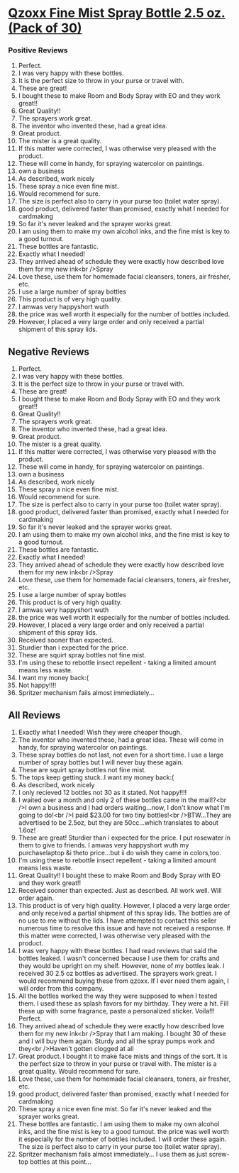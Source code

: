 # [Qzoxx Fine Mist Spray Bottle 2.5 oz. (Pack of 30)](https://products.checkmycream.com/products/Qzoxx-Fine-Mist-Spray-Bottle-2.5-oz.-(Pack-of-30).html)

### Positive Reviews

<ol>
      <li>Perfect.</li>
      <li>I was very happy with these bottles.  </li>
      <li>It is the perfect size to throw in your purse or travel with.</li>
      <li>These are great!</li>
      <li>I bought these to make Room and Body Spray with EO and they work great!!</li>
      <li>Great Quality!!</li>
      <li>The sprayers work great.  </li>
      <li>The inventor who invented these, had a great idea.</li>
      <li>Great product.</li>
      <li>The mister is a great quality.</li>
      <li>If this matter were corrected, I was otherwise very pleased with the product.</li>
      <li>These will come in handy, for spraying watercolor on paintings.</li>
      <li>own a business</li>
      <li>As described, work nicely</li>
      <li>These spray a nice even fine mist.</li>
      <li>Would recommend for sure.</li>
      <li>The size is perfect also to carry in your purse too (toilet water spray).</li>
      <li>good product, delivered faster than promised, exactly what I needed for cardmaking</li>
      <li>So far it&#x27;s never leaked and the sprayer works great.</li>
      <li>I am using them to make my own alcohol inks, and the fine mist is key to a good turnout.  </li>
      <li>These bottles are fantastic.  </li>
      <li>Exactly what I needed!</li>
      <li>They arrived ahead of schedule they were exactly how described love them for my new ink&lt;br /&gt;Spray</li>
      <li>Love these, use them for homemade facial cleansers, toners, air fresher, etc.</li>
      <li>I use a large number of spray bottles</li>
      <li>This product is of very high quality.</li>
      <li>I amwas very happyshort wuth</li>
      <li>the price was well worth it especially for the number of bottles included.  </li>
      <li>However, I placed a very large order and only received a partial shipment of this spray lids.</li>
</ol>


<h2>Negative Reviews</h2>
<ol>
<li> Perfect.</li>
<li> I was very happy with these bottles.  </li>
<li> It is the perfect size to throw in your purse or travel with.</li>
<li> These are great!</li>
<li> I bought these to make Room and Body Spray with EO and they work great!!</li>
<li> Great Quality!!</li>
<li> The sprayers work great.  </li>
<li> The inventor who invented these, had a great idea.</li>
<li> Great product.</li>
<li> The mister is a great quality.</li>
<li> If this matter were corrected, I was otherwise very pleased with the product.</li>
<li> These will come in handy, for spraying watercolor on paintings.</li>
<li> own a business</li>
<li> As described, work nicely</li>
<li> These spray a nice even fine mist.</li>
<li> Would recommend for sure.</li>
<li> The size is perfect also to carry in your purse too (toilet water spray).</li>
<li> good product, delivered faster than promised, exactly what I needed for cardmaking</li>
<li> So far it&#x27;s never leaked and the sprayer works great.</li>
<li> I am using them to make my own alcohol inks, and the fine mist is key to a good turnout.  </li>
<li> These bottles are fantastic.  </li>
<li> Exactly what I needed!</li>
<li> They arrived ahead of schedule they were exactly how described love them for my new ink&lt;br /&gt;Spray</li>
<li> Love these, use them for homemade facial cleansers, toners, air fresher, etc.</li>
<li> I use a large number of spray bottles</li>
<li> This product is of very high quality.</li>
<li> I amwas very happyshort wuth</li>
<li> the price was well worth it especially for the number of bottles included.  </li>
<li> However, I placed a very large order and only received a partial shipment of this spray lids.</li>
<li> Received sooner than expected.</li>
<li> Sturdier than i expected for the price.</li>
<li> These are squirt spray bottles not fine mist.</li>
<li> I&#x27;m using these to rebottle insect repellent - taking a limited amount means less waste.</li>
<li> I want my money back:(</li>
<li> Not happy!!!!</li>
<li> Spritzer mechanism fails almost immediately...</li>
</ol>

<h2>All Reviews</h2>

<ol>
    <li> Exactly what I needed! Wish they were cheaper though.</li>
    <li> The inventor who invented these, had a great idea. These will come in handy, for spraying watercolor on paintings.</li>
    <li> These spray bottles do not last, not even for a short time. I use a large number of spray bottles but I will never buy these again.</li>
    <li> These are squirt spray bottles not fine mist.</li>
    <li> The tops keep getting stuck..I want my money back:(</li>
    <li> As described, work nicely</li>
    <li> I only recieved 12 bottles not 30 as it stated.  Not happy!!!!</li>
    <li> I waited over a month and only 2 of these bottles came in the mail!?&lt;br /&gt;I own a business and I had orders waiting…now, I don&#x27;t know what I&#x27;m going to do!&lt;br /&gt;I paid $23.00 for two tiny bottles!&lt;br /&gt;BTW...They are advertised to be 2.5oz, but they are 50cc…which translates to about 1.6oz!</li>
    <li> These are great! Sturdier than i expected for the price. I put rosewater in them to give to friends. I amwas very happyshort wuth my purchaselaptop &amp;i theto price...but ii do wish they came in colors,too.</li>
    <li> I&#x27;m using these to rebottle insect repellent - taking a limited amount means less waste.</li>
    <li> Great Quality!! I bought these to make Room and Body Spray with EO and they work great!!</li>
    <li> Received sooner than expected. Just as described. All work well. Will order again.</li>
    <li> This product is of very high quality. However, I placed a very large order and only received a partial shipment of this spray lids. The bottles are of no use to me without the lids. I have attempted to contact this seller numerous time to resolve this issue and have not received a response. If this matter were corrected, I was otherwise very pleased with the product.</li>
    <li> I was very happy with these bottles.  I had read reviews that said the bottles leaked. I wasn&#x27;t concerned because I use them for crafts and they would be upright on my shelf.  However,  none of my bottles leak.  I received 30  2.5 oz bottles as advertised.  The sprayers work great.  I would recommend buying these from qzoxx.  If I ever need them again, I will order from this company.</li>
    <li> All the bottles worked the way they were supposed to when I tested them. I used these as splash favors for my birthday. They were a hit. Fill these up with some fragrance, paste a personalized sticker. Voila!!! Perfect.</li>
    <li> They arrived ahead of schedule they were exactly how described love them for my new ink&lt;br /&gt;Spray that I am making.  I bought 30 of these and I will buy them again. Sturdy and all the spray pumps work and they&lt;br /&gt;Haven&#x27;t gotten clogged at all</li>
    <li> Great product. I bought it to make face mists and things of the sort. It is the perfect size to throw in your purse or travel with. The mister is a great quality. Would recommend for sure.</li>
    <li> Love these, use them for homemade facial cleansers, toners, air fresher, etc.</li>
    <li> good product, delivered faster than promised, exactly what I needed for cardmaking</li>
    <li> These spray a nice even fine mist. So far it&#x27;s never leaked and the sprayer works great.</li>
    <li> These bottles are fantastic.  I am using them to make my own alcohol inks, and the fine mist is key to a good turnout.  the price was well worth it especially for the number of bottles included.  I will order these again.  The size is perfect also to carry in your purse too (toilet water spray).</li>
    <li> Spritzer mechanism fails almost immediately... I use them as just screw-top bottles at this point...</li>
</ol>




